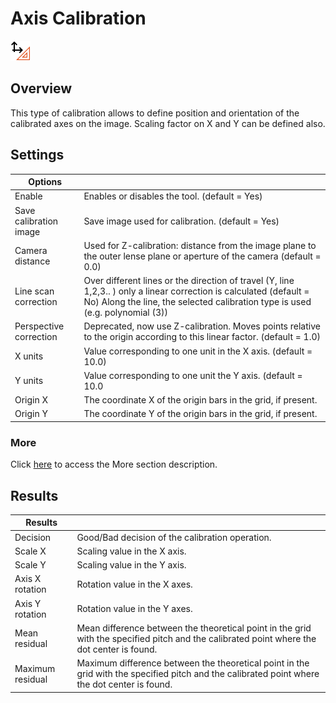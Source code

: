
Axis Calibration
================


![](../../../img/x_Graphics/Tools/UvfUICalibrationAxes-0.png)


Overview
--------


This type of calibration allows to define position and orientation of the calibrated axes on the image. Scaling factor on X and Y can be defined also.


Settings
--------

| Options | |
| --- | --- |
| Enable | Enables or disables the tool. (default = Yes) |
| Save calibration image | Save image used for calibration. (default = Yes) |
| Camera distance | Used for Z-calibration: distance from the image plane to the outer lense plane or aperture of the camera (default = 0.0) |
| Line scan correction | Over different lines or the direction of travel (Y, line 1,2,3.. ) only a linear correction is calculated (default = No) Along the line, the selected calibration type is used (e.g. polynomial (3)) |
| Perspective correction | Deprecated, now use Z-calibration. Moves points relative to the origin according to this linear factor. (default = 1.0) |
| X units | Value corresponding to one unit in the X axis. (default = 10.0) |
| Y units | Value corresponding to one unit the Y axis. (default = 10.0 |
| Origin X | The coordinate X of the origin bars in the grid, if present. |
| Origin Y | The coordinate Y of the origin bars in the grid, if present. |


### More


Click [here](../../Windows/dialog_settings.md) to access the More section description.


Results
-------

| Results | |
| --- | --- |
| Decision | Good/Bad decision of the calibration operation. |
| Scale X | Scaling value in the X axis. |
| Scale Y | Scaling value in the Y axis. |
| Axis X rotation | Rotation value in the X axes. |
| Axis Y rotation | Rotation value in the Y axes. |
| Mean residual | Mean difference between the theoretical point in the grid with the specified pitch and the calibrated point where the dot center is found. |
| Maximum residual | Maximum difference between the theoretical point in the grid with the specified pitch and the calibrated point where the dot center is found. |



